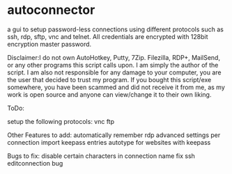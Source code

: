 autoconnector
=============

a gui to  setup password-less connections using different protocols such as ssh, rdp, sftp, vnc and telnet.
All credentials are encrypted with 128bit encryption master password.

Disclaimer:I do not own AutoHotkey, Putty, 7Zip. Filezilla, RDP+, MailSend, or any other programs this script calls upon.
I am simply the author of the script.
I am also not responsible for any damage to your computer, you are the user that decided to trust my program.
If you bought this script/exe somewhere, you have been scammed and did not receive it from me, as my work is open source and anyone can view/change it to their own liking.

ToDo:

setup the following protocols:
vnc
ftp

Other Features to add:
automatically remember rdp advanced settings per connection
import keepass entries
autotype for websites with keepass

Bugs to fix:
disable certain characters in connection name
fix ssh editconnection bug
